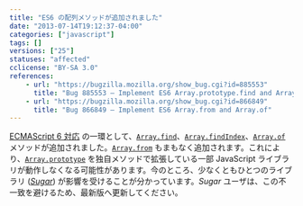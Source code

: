 ```yaml
---
title: "ES6 の配列メソッドが追加されました"
date: "2013-07-14T19:12:37-04:00"
categories: ["javascript"]
tags: []
versions: ["25"]
statuses: "affected"
cclicense: "BY-SA 3.0"
references:
    - url: "https://bugzilla.mozilla.org/show_bug.cgi?id=885553"
      title: "Bug 885553 – Implement ES6 Array.prototype.find and Array.prototype.findIndex"
    - url: "https://bugzilla.mozilla.org/show_bug.cgi?id=866849"
      title: "Bug 866849 – Implement ES6 Array.from and Array.of"
---
```

[ECMAScript 6 対応](https://developer.mozilla.org/ja/docs/Web/JavaScript/ECMAScript_6_support_in_Mozilla) の一環として、[`Array.find`](https://developer.mozilla.org/ja/docs/Web/JavaScript/Reference/Global_Objects/Array/find)、[`Array.findIndex`](https://developer.mozilla.org/ja/docs/Web/JavaScript/Reference/Global_Objects/Array/findIndex)、[`Array.of`](https://developer.mozilla.org/ja/docs/Web/JavaScript/Reference/Global_Objects/Array/of) メソッドが追加されました。[`Array.from`](https://developer.mozilla.org/ja/docs/Web/JavaScript/Reference/Global_Objects/Array/from) もまもなく追加されます。これにより、[`Array.prototype`](https://developer.mozilla.org/ja/docs/Web/JavaScript/Reference/Global_Objects/Array/prototype) を独自メソッドで拡張している一部 JavaScript ライブラリが動作しなくなる可能性があります。今のところ、少なくともひとつのライブラリ ([*Sugar*](https://bugzilla.mozilla.org/show_bug.cgi?id=903755)) が影響を受けることが分かっています。*Sugar* ユーザは、この不一致を避けるため、最新版へ更新してください。
